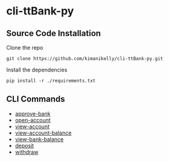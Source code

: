 # cli-ttBank-py

## Source Code Installation

Clone the repo

```
git clone https://github.com/kimanikelly/cli-ttBank-py.git
```

Install the dependencies

```
pip install -r ./requirements.txt
```

## CLI Commands

- [approve-bank](docs/approveBank.md)
- [open-account](docs/openAccount.md)
- [view-account](docs/viewAccount.md)
- [view-account-balance](docs/viewAccountBalance.md)
- [view-bank-balance](docs/viewBankBalance.md)
- [deposit](docs/deposit.md)
- [withdraw](docs/withdraw.md)
